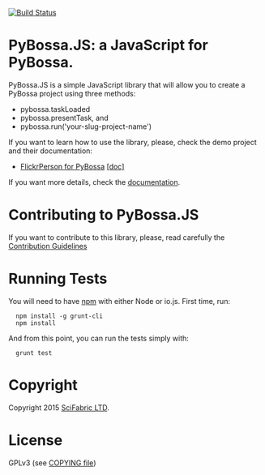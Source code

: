 [![Build Status](https://travis-ci.org/PyBossa/pybossa.js.svg?branch=master)](https://travis-ci.org/PyBossa/pybossa.js)

# PyBossa.JS: a JavaScript for PyBossa.

PyBossa.JS is a simple JavaScript library that will allow you to create
a PyBossa project using three methods:

* pybossa.taskLoaded
* pybossa.presentTask, and
* pybossa.run('your-slug-project-name')

If you want to learn how to use the library, please, check the demo project and their documentation:

* [FlickrPerson for PyBossa](https://github.com/PyBossa/app-flickrperson) [[doc]](http://docs.pybossa.com/en/latest/user/create-application-tutorial.html)

If you want more details, check the [documentation](http://pybossajs.rtfd.org).

# Contributing to PyBossa.JS

If you want to contribute to this library, please, read carefully the
[Contribution Guidelines](CONTRIBUTING.md)

# Running Tests

You will need to have [npm](https://www.npmjs.com/) with either Node or io.js.
First time, run:

```
  npm install -g grunt-cli
  npm install
```

And from this point, you can run the tests simply with:

```
  grunt test
```

# Copyright

Copyright 2015 [SciFabric LTD](http://scifabric.com).

# License

GPLv3 (see [COPYING file](COPYING))
